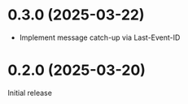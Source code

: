 0.3.0 (2025-03-22)
===================
* Implement message catch-up via Last-Event-ID

0.2.0 (2025-03-20)
===================
Initial release
